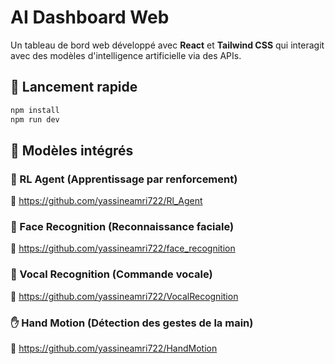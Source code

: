 # AI Dashboard Web

Un tableau de bord web développé avec **React** et **Tailwind CSS** qui interagit avec des modèles d'intelligence artificielle via des APIs.

## 🚀 Lancement rapide

```bash
npm install
npm run dev
```

## 🔗 Modèles intégrés

### 🤖 RL Agent (Apprentissage par renforcement)  
🔗 <https://github.com/yassineamri722/Rl_Agent>

### 👤 Face Recognition (Reconnaissance faciale)  
🔗 <https://github.com/yassineamri722/face_recognition>

### 🎤 Vocal Recognition (Commande vocale)  
🔗 <https://github.com/yassineamri722/VocalRecognition>

### ✋ Hand Motion (Détection des gestes de la main)  
🔗 <https://github.com/yassineamri722/HandMotion>